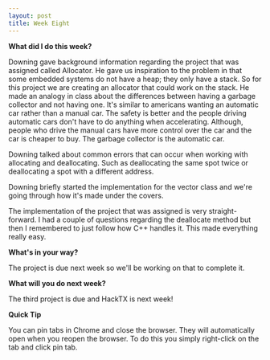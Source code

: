 ```yaml
---
layout: post
title: Week Eight
---
```


**What did I do this week?**

Downing gave background information regarding the project that was assigned called Allocator. He gave us inspiration to the problem in that some embedded systems do not have a heap; they only have a stack. So for this project we are creating an allocator that could work on the stack. He made an analogy in class about the differences between having a garbage collector and not having one. It's similar to americans wanting an automatic car rather than a manual car. The safety is better and the people driving automatic cars don't have to do anything when accelerating. Although, people who drive the manual cars have more control over the car and the car is cheaper to buy. The garbage collector is the automatic car.

Downing talked about common errors that can occur when working with allocating and deallocating. Such as deallocating the same spot twice or deallocating a spot with a different address.

Downing briefly started the implementation for the vector class and we're going through how it's made under the covers.

The implementation of the project that was assigned is very straight-forward. I had a couple of questions regarding the deallocate method but then I remembered to just follow how C++ handles it. This made everything really easy.

**What's in your way?**

The project is due next week so we'll be working on that to complete it. 

**What will you do next week?**

The third project is due and HackTX is next week!

**Quick Tip**

You can pin tabs in Chrome and close the browser. They will automatically open when you reopen the browser. To do this you simply right-click on the tab and click pin tab.
